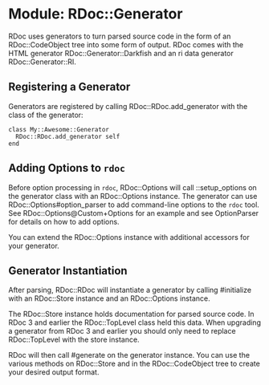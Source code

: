 # Module: RDoc::Generator
    

RDoc uses generators to turn parsed source code in the form of an
RDoc::CodeObject tree into some form of output.  RDoc comes with the HTML
generator RDoc::Generator::Darkfish and an ri data generator
RDoc::Generator::RI.

## Registering a Generator

Generators are registered by calling RDoc::RDoc.add_generator with the class
of the generator:

    class My::Awesome::Generator
      RDoc::RDoc.add_generator self
    end

## Adding Options to `rdoc`

Before option processing in `rdoc`, RDoc::Options will call ::setup_options on
the generator class with an RDoc::Options instance.  The generator can use
RDoc::Options#option_parser to add command-line options to the `rdoc` tool. 
See RDoc::Options@Custom+Options for an example and see OptionParser for
details on how to add options.

You can extend the RDoc::Options instance with additional accessors for your
generator.

## Generator Instantiation

After parsing, RDoc::RDoc will instantiate a generator by calling #initialize
with an RDoc::Store instance and an RDoc::Options instance.

The RDoc::Store instance holds documentation for parsed source code.  In RDoc
3 and earlier the RDoc::TopLevel class held this data.  When upgrading a
generator from RDoc 3 and earlier you should only need to replace
RDoc::TopLevel with the store instance.

RDoc will then call #generate on the generator instance.  You can use the
various methods on RDoc::Store and in the RDoc::CodeObject tree to create your
desired output format.



